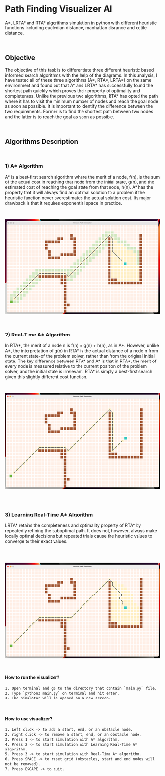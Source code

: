 # Path Finding Visualizer AI
A*, LRTA* and RTA* algorithms simulation in python with different heuristic functions including eucledian distance, manhattan disrance and octile distance.

<br>

## Objective
The objective of this task is to differentiate three different heuristic based informed search algorithms with the help of the diagrams. In this analysis, I have tested all of these three algorithms (A*, RTA*, LRTA*) on the same environment and found out that A* and LRTA* has successfully found the shortest path quickly which proves their property of optimality and completeness. Unlike the previous two algorithms, RTA* has opted the path where it has to visit the minimum number of nodes and reach the goal node as soon as possible. It is important to identify the difference between the two requirements. Former is to find the shortest path between two nodes and the latter is to reach the goal as soon as possible.

<br>

## Algorithms Description

<br>

### 1) A* Algorithm
A* is a best-first search algorithm where the merit of a node, f(n), is the sum of the actual cost in reaching that node from the initial state, g(n), and the estimated cost of reaching the goal state from that node, h(n). A* has the property that it will always find an optimal solution to a problem if the heuristic function never overestimates the actual solution cost. Its major drawback is that it requires exponential space in practice.

<br>

![Fig. 1: A* Algorithm](/assets/images/a_star.png)

<br>

### 2) Real-Time A* Algorithm
In RTA*, the merit of a node n is f(n) = g(n) + h(n), as in A*. However, unlike A*, the interpretation of g(n) in RTA* is the actual distance of a node n from the current state-of the problem solver, rather than from the original initial state. The key difference between RTA* and A* is that in RTA*, the merit of every node is measured relative to the current position of the problem solver, and the initial state is irrelevant. RTA* is simply a best-first search given this slightly different cost function.

<br>

![Fig. 2: Real Time A* Algorithm](/assets/images/real_time_a_star.png)

<br><br>

### 3) Learning Real-Time A* Algorithm
LRTA* retains the completeness and optimality property of RTA* by repeatedly refining the suboptimal path. It does not, however, always make locally optimal decisions but repeated trials cause the heuristic values to converge to their exact values.


<br><br>

![Fig. 3: Learning Real Time A* Algorithm](/assets/images/learning_real_time_a_star.png)

<br>


#### How to run the visualizer?
    1. Open terminal and go to the directory that contain `main.py` file.
    2. Type `python3 main.py` on terminal and hit enter.
    3. The simulator will be opened on a new screen.

<br>

#### How to use visualizer?
    1. Left click -> to add a start, end, or an obstacle node.
    2. right click -> to remove a start, end, or an obstacle node.
    3. Press 1 -> to start simulation with A* algorithm.
    4. Press 2 -> to start simulation with Learning Real-Time A* algorithm.
    5. Press 3 -> to start simulation with Real-Time A* algorithm.
    6. Press SPACE -> to reset grid (obstacles, start and end nodes will not be removed).
    7. Press ESCAPE -> to quit.
